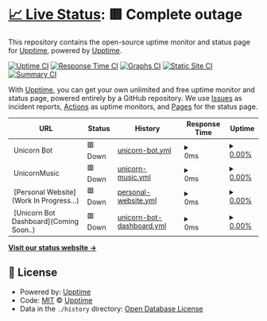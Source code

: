 # [📈 Live Status](https://UnicornUptime): <!--live status--> **🟥 Complete outage**

This repository contains the open-source uptime monitor and status page for [Upptime](https://upptime.js.org), powered by [Upptime](https://github.com/upptime/upptime).

[![Uptime CI](https://github.com/VisheshPS/UnicornUptime/workflows/Uptime%20CI/badge.svg)](https://github.com/VisheshPS/UnicornUptime/actions?query=workflow%3A%22Uptime+CI%22)
[![Response Time CI](https://github.com/VisheshPS/UnicornUptime/workflows/Response%20Time%20CI/badge.svg)](https://github.com/VisheshPS/UnicornUptime/actions?query=workflow%3A%22Response+Time+CI%22)
[![Graphs CI](https://github.com/VisheshPS/UnicornUptime/workflows/Graphs%20CI/badge.svg)](https://github.com/VisheshPS/UnicornUptime/actions?query=workflow%3A%22Graphs+CI%22)
[![Static Site CI](https://github.com/VisheshPS/UnicornUptime/workflows/Static%20Site%20CI/badge.svg)](https://github.com/VisheshPS/UnicornUptime/actions?query=workflow%3A%22Static+Site+CI%22)
[![Summary CI](https://github.com/VisheshPS/UnicornUptime/workflows/Summary%20CI/badge.svg)](https://github.com/VisheshPS/UnicornUptime/actions?query=workflow%3A%22Summary+CI%22)

With [Upptime](https://upptime.js.org), you can get your own unlimited and free uptime monitor and status page, powered entirely by a GitHub repository. We use [Issues](https://github.com/upptime/upptime/issues) as incident reports, [Actions](https://github.com/VisheshPS/UnicornUptime/actions) as uptime monitors, and [Pages](https://UnicornUptime) for the status page.

<!--start: status pages-->
<!-- This summary is generated by Upptime (https://github.com/upptime/upptime) -->
<!-- Do not edit this manually, your changes will be overwritten -->
<!-- prettier-ignore -->
| URL | Status | History | Response Time | Uptime |
| --- | ------ | ------- | ------------- | ------ |
| <img alt="" src="https://favicons.githubusercontent.com/null" height="13"> Unicorn Bot | 🟥 Down | [unicorn-bot.yml](https://github.com/VisheshPS/UnicornUptime/commits/HEAD/history/unicorn-bot.yml) | <details><summary><img alt="Response time graph" src="./graphs/unicorn-bot/response-time-week.png" height="20"> 0ms</summary><br><a href="https://VisheshPS.github.io/UnicornUptime/history/unicorn-bot"><img alt="Response time 161" src="https://img.shields.io/endpoint?url=https%3A%2F%2Fraw.githubusercontent.com%2FVisheshPS%2FUnicornUptime%2FHEAD%2Fapi%2Funicorn-bot%2Fresponse-time.json"></a><br><a href="https://VisheshPS.github.io/UnicornUptime/history/unicorn-bot"><img alt="24-hour response time 0" src="https://img.shields.io/endpoint?url=https%3A%2F%2Fraw.githubusercontent.com%2FVisheshPS%2FUnicornUptime%2FHEAD%2Fapi%2Funicorn-bot%2Fresponse-time-day.json"></a><br><a href="https://VisheshPS.github.io/UnicornUptime/history/unicorn-bot"><img alt="7-day response time 0" src="https://img.shields.io/endpoint?url=https%3A%2F%2Fraw.githubusercontent.com%2FVisheshPS%2FUnicornUptime%2FHEAD%2Fapi%2Funicorn-bot%2Fresponse-time-week.json"></a><br><a href="https://VisheshPS.github.io/UnicornUptime/history/unicorn-bot"><img alt="30-day response time 0" src="https://img.shields.io/endpoint?url=https%3A%2F%2Fraw.githubusercontent.com%2FVisheshPS%2FUnicornUptime%2FHEAD%2Fapi%2Funicorn-bot%2Fresponse-time-month.json"></a><br><a href="https://VisheshPS.github.io/UnicornUptime/history/unicorn-bot"><img alt="1-year response time 161" src="https://img.shields.io/endpoint?url=https%3A%2F%2Fraw.githubusercontent.com%2FVisheshPS%2FUnicornUptime%2FHEAD%2Fapi%2Funicorn-bot%2Fresponse-time-year.json"></a></details> | <details><summary><a href="https://VisheshPS.github.io/UnicornUptime/history/unicorn-bot">0.00%</a></summary><a href="https://VisheshPS.github.io/UnicornUptime/history/unicorn-bot"><img alt="All-time uptime 0.01%" src="https://img.shields.io/endpoint?url=https%3A%2F%2Fraw.githubusercontent.com%2FVisheshPS%2FUnicornUptime%2FHEAD%2Fapi%2Funicorn-bot%2Fuptime.json"></a><br><a href="https://VisheshPS.github.io/UnicornUptime/history/unicorn-bot"><img alt="24-hour uptime 0.00%" src="https://img.shields.io/endpoint?url=https%3A%2F%2Fraw.githubusercontent.com%2FVisheshPS%2FUnicornUptime%2FHEAD%2Fapi%2Funicorn-bot%2Fuptime-day.json"></a><br><a href="https://VisheshPS.github.io/UnicornUptime/history/unicorn-bot"><img alt="7-day uptime 0.00%" src="https://img.shields.io/endpoint?url=https%3A%2F%2Fraw.githubusercontent.com%2FVisheshPS%2FUnicornUptime%2FHEAD%2Fapi%2Funicorn-bot%2Fuptime-week.json"></a><br><a href="https://VisheshPS.github.io/UnicornUptime/history/unicorn-bot"><img alt="30-day uptime 7.96%" src="https://img.shields.io/endpoint?url=https%3A%2F%2Fraw.githubusercontent.com%2FVisheshPS%2FUnicornUptime%2FHEAD%2Fapi%2Funicorn-bot%2Fuptime-month.json"></a><br><a href="https://VisheshPS.github.io/UnicornUptime/history/unicorn-bot"><img alt="1-year uptime 0.01%" src="https://img.shields.io/endpoint?url=https%3A%2F%2Fraw.githubusercontent.com%2FVisheshPS%2FUnicornUptime%2FHEAD%2Fapi%2Funicorn-bot%2Fuptime-year.json"></a></details>
| <img alt="" src="https://favicons.githubusercontent.com/null" height="13"> UnicornMusic | 🟥 Down | [unicorn-music.yml](https://github.com/VisheshPS/UnicornUptime/commits/HEAD/history/unicorn-music.yml) | <details><summary><img alt="Response time graph" src="./graphs/unicorn-music/response-time-week.png" height="20"> 0ms</summary><br><a href="https://VisheshPS.github.io/UnicornUptime/history/unicorn-music"><img alt="Response time 147" src="https://img.shields.io/endpoint?url=https%3A%2F%2Fraw.githubusercontent.com%2FVisheshPS%2FUnicornUptime%2FHEAD%2Fapi%2Funicorn-music%2Fresponse-time.json"></a><br><a href="https://VisheshPS.github.io/UnicornUptime/history/unicorn-music"><img alt="24-hour response time 0" src="https://img.shields.io/endpoint?url=https%3A%2F%2Fraw.githubusercontent.com%2FVisheshPS%2FUnicornUptime%2FHEAD%2Fapi%2Funicorn-music%2Fresponse-time-day.json"></a><br><a href="https://VisheshPS.github.io/UnicornUptime/history/unicorn-music"><img alt="7-day response time 0" src="https://img.shields.io/endpoint?url=https%3A%2F%2Fraw.githubusercontent.com%2FVisheshPS%2FUnicornUptime%2FHEAD%2Fapi%2Funicorn-music%2Fresponse-time-week.json"></a><br><a href="https://VisheshPS.github.io/UnicornUptime/history/unicorn-music"><img alt="30-day response time 0" src="https://img.shields.io/endpoint?url=https%3A%2F%2Fraw.githubusercontent.com%2FVisheshPS%2FUnicornUptime%2FHEAD%2Fapi%2Funicorn-music%2Fresponse-time-month.json"></a><br><a href="https://VisheshPS.github.io/UnicornUptime/history/unicorn-music"><img alt="1-year response time 147" src="https://img.shields.io/endpoint?url=https%3A%2F%2Fraw.githubusercontent.com%2FVisheshPS%2FUnicornUptime%2FHEAD%2Fapi%2Funicorn-music%2Fresponse-time-year.json"></a></details> | <details><summary><a href="https://VisheshPS.github.io/UnicornUptime/history/unicorn-music">0.00%</a></summary><a href="https://VisheshPS.github.io/UnicornUptime/history/unicorn-music"><img alt="All-time uptime 0.01%" src="https://img.shields.io/endpoint?url=https%3A%2F%2Fraw.githubusercontent.com%2FVisheshPS%2FUnicornUptime%2FHEAD%2Fapi%2Funicorn-music%2Fuptime.json"></a><br><a href="https://VisheshPS.github.io/UnicornUptime/history/unicorn-music"><img alt="24-hour uptime 0.00%" src="https://img.shields.io/endpoint?url=https%3A%2F%2Fraw.githubusercontent.com%2FVisheshPS%2FUnicornUptime%2FHEAD%2Fapi%2Funicorn-music%2Fuptime-day.json"></a><br><a href="https://VisheshPS.github.io/UnicornUptime/history/unicorn-music"><img alt="7-day uptime 0.00%" src="https://img.shields.io/endpoint?url=https%3A%2F%2Fraw.githubusercontent.com%2FVisheshPS%2FUnicornUptime%2FHEAD%2Fapi%2Funicorn-music%2Fuptime-week.json"></a><br><a href="https://VisheshPS.github.io/UnicornUptime/history/unicorn-music"><img alt="30-day uptime 7.96%" src="https://img.shields.io/endpoint?url=https%3A%2F%2Fraw.githubusercontent.com%2FVisheshPS%2FUnicornUptime%2FHEAD%2Fapi%2Funicorn-music%2Fuptime-month.json"></a><br><a href="https://VisheshPS.github.io/UnicornUptime/history/unicorn-music"><img alt="1-year uptime 0.01%" src="https://img.shields.io/endpoint?url=https%3A%2F%2Fraw.githubusercontent.com%2FVisheshPS%2FUnicornUptime%2FHEAD%2Fapi%2Funicorn-music%2Fuptime-year.json"></a></details>
| <img alt="" src="https://favicons.githubusercontent.com/null" height="13"> [Personal Website](Work In Progress...) | 🟥 Down | [personal-website.yml](https://github.com/VisheshPS/UnicornUptime/commits/HEAD/history/personal-website.yml) | <details><summary><img alt="Response time graph" src="./graphs/personal-website/response-time-week.png" height="20"> 0ms</summary><br><a href="https://VisheshPS.github.io/UnicornUptime/history/personal-website"><img alt="Response time 0" src="https://img.shields.io/endpoint?url=https%3A%2F%2Fraw.githubusercontent.com%2FVisheshPS%2FUnicornUptime%2FHEAD%2Fapi%2Fpersonal-website%2Fresponse-time.json"></a><br><a href="https://VisheshPS.github.io/UnicornUptime/history/personal-website"><img alt="24-hour response time 0" src="https://img.shields.io/endpoint?url=https%3A%2F%2Fraw.githubusercontent.com%2FVisheshPS%2FUnicornUptime%2FHEAD%2Fapi%2Fpersonal-website%2Fresponse-time-day.json"></a><br><a href="https://VisheshPS.github.io/UnicornUptime/history/personal-website"><img alt="7-day response time 0" src="https://img.shields.io/endpoint?url=https%3A%2F%2Fraw.githubusercontent.com%2FVisheshPS%2FUnicornUptime%2FHEAD%2Fapi%2Fpersonal-website%2Fresponse-time-week.json"></a><br><a href="https://VisheshPS.github.io/UnicornUptime/history/personal-website"><img alt="30-day response time 0" src="https://img.shields.io/endpoint?url=https%3A%2F%2Fraw.githubusercontent.com%2FVisheshPS%2FUnicornUptime%2FHEAD%2Fapi%2Fpersonal-website%2Fresponse-time-month.json"></a><br><a href="https://VisheshPS.github.io/UnicornUptime/history/personal-website"><img alt="1-year response time 0" src="https://img.shields.io/endpoint?url=https%3A%2F%2Fraw.githubusercontent.com%2FVisheshPS%2FUnicornUptime%2FHEAD%2Fapi%2Fpersonal-website%2Fresponse-time-year.json"></a></details> | <details><summary><a href="https://VisheshPS.github.io/UnicornUptime/history/personal-website">0.00%</a></summary><a href="https://VisheshPS.github.io/UnicornUptime/history/personal-website"><img alt="All-time uptime 0.00%" src="https://img.shields.io/endpoint?url=https%3A%2F%2Fraw.githubusercontent.com%2FVisheshPS%2FUnicornUptime%2FHEAD%2Fapi%2Fpersonal-website%2Fuptime.json"></a><br><a href="https://VisheshPS.github.io/UnicornUptime/history/personal-website"><img alt="24-hour uptime 0.00%" src="https://img.shields.io/endpoint?url=https%3A%2F%2Fraw.githubusercontent.com%2FVisheshPS%2FUnicornUptime%2FHEAD%2Fapi%2Fpersonal-website%2Fuptime-day.json"></a><br><a href="https://VisheshPS.github.io/UnicornUptime/history/personal-website"><img alt="7-day uptime 0.00%" src="https://img.shields.io/endpoint?url=https%3A%2F%2Fraw.githubusercontent.com%2FVisheshPS%2FUnicornUptime%2FHEAD%2Fapi%2Fpersonal-website%2Fuptime-week.json"></a><br><a href="https://VisheshPS.github.io/UnicornUptime/history/personal-website"><img alt="30-day uptime 7.96%" src="https://img.shields.io/endpoint?url=https%3A%2F%2Fraw.githubusercontent.com%2FVisheshPS%2FUnicornUptime%2FHEAD%2Fapi%2Fpersonal-website%2Fuptime-month.json"></a><br><a href="https://VisheshPS.github.io/UnicornUptime/history/personal-website"><img alt="1-year uptime 0.00%" src="https://img.shields.io/endpoint?url=https%3A%2F%2Fraw.githubusercontent.com%2FVisheshPS%2FUnicornUptime%2FHEAD%2Fapi%2Fpersonal-website%2Fuptime-year.json"></a></details>
| <img alt="" src="https://favicons.githubusercontent.com/null" height="13"> [Unicorn Bot Dashboard](Coming Soon..) | 🟥 Down | [unicorn-bot-dashboard.yml](https://github.com/VisheshPS/UnicornUptime/commits/HEAD/history/unicorn-bot-dashboard.yml) | <details><summary><img alt="Response time graph" src="./graphs/unicorn-bot-dashboard/response-time-week.png" height="20"> 0ms</summary><br><a href="https://VisheshPS.github.io/UnicornUptime/history/unicorn-bot-dashboard"><img alt="Response time 0" src="https://img.shields.io/endpoint?url=https%3A%2F%2Fraw.githubusercontent.com%2FVisheshPS%2FUnicornUptime%2FHEAD%2Fapi%2Funicorn-bot-dashboard%2Fresponse-time.json"></a><br><a href="https://VisheshPS.github.io/UnicornUptime/history/unicorn-bot-dashboard"><img alt="24-hour response time 0" src="https://img.shields.io/endpoint?url=https%3A%2F%2Fraw.githubusercontent.com%2FVisheshPS%2FUnicornUptime%2FHEAD%2Fapi%2Funicorn-bot-dashboard%2Fresponse-time-day.json"></a><br><a href="https://VisheshPS.github.io/UnicornUptime/history/unicorn-bot-dashboard"><img alt="7-day response time 0" src="https://img.shields.io/endpoint?url=https%3A%2F%2Fraw.githubusercontent.com%2FVisheshPS%2FUnicornUptime%2FHEAD%2Fapi%2Funicorn-bot-dashboard%2Fresponse-time-week.json"></a><br><a href="https://VisheshPS.github.io/UnicornUptime/history/unicorn-bot-dashboard"><img alt="30-day response time 0" src="https://img.shields.io/endpoint?url=https%3A%2F%2Fraw.githubusercontent.com%2FVisheshPS%2FUnicornUptime%2FHEAD%2Fapi%2Funicorn-bot-dashboard%2Fresponse-time-month.json"></a><br><a href="https://VisheshPS.github.io/UnicornUptime/history/unicorn-bot-dashboard"><img alt="1-year response time 0" src="https://img.shields.io/endpoint?url=https%3A%2F%2Fraw.githubusercontent.com%2FVisheshPS%2FUnicornUptime%2FHEAD%2Fapi%2Funicorn-bot-dashboard%2Fresponse-time-year.json"></a></details> | <details><summary><a href="https://VisheshPS.github.io/UnicornUptime/history/unicorn-bot-dashboard">0.00%</a></summary><a href="https://VisheshPS.github.io/UnicornUptime/history/unicorn-bot-dashboard"><img alt="All-time uptime 0.00%" src="https://img.shields.io/endpoint?url=https%3A%2F%2Fraw.githubusercontent.com%2FVisheshPS%2FUnicornUptime%2FHEAD%2Fapi%2Funicorn-bot-dashboard%2Fuptime.json"></a><br><a href="https://VisheshPS.github.io/UnicornUptime/history/unicorn-bot-dashboard"><img alt="24-hour uptime 0.00%" src="https://img.shields.io/endpoint?url=https%3A%2F%2Fraw.githubusercontent.com%2FVisheshPS%2FUnicornUptime%2FHEAD%2Fapi%2Funicorn-bot-dashboard%2Fuptime-day.json"></a><br><a href="https://VisheshPS.github.io/UnicornUptime/history/unicorn-bot-dashboard"><img alt="7-day uptime 0.00%" src="https://img.shields.io/endpoint?url=https%3A%2F%2Fraw.githubusercontent.com%2FVisheshPS%2FUnicornUptime%2FHEAD%2Fapi%2Funicorn-bot-dashboard%2Fuptime-week.json"></a><br><a href="https://VisheshPS.github.io/UnicornUptime/history/unicorn-bot-dashboard"><img alt="30-day uptime 7.96%" src="https://img.shields.io/endpoint?url=https%3A%2F%2Fraw.githubusercontent.com%2FVisheshPS%2FUnicornUptime%2FHEAD%2Fapi%2Funicorn-bot-dashboard%2Fuptime-month.json"></a><br><a href="https://VisheshPS.github.io/UnicornUptime/history/unicorn-bot-dashboard"><img alt="1-year uptime 0.00%" src="https://img.shields.io/endpoint?url=https%3A%2F%2Fraw.githubusercontent.com%2FVisheshPS%2FUnicornUptime%2FHEAD%2Fapi%2Funicorn-bot-dashboard%2Fuptime-year.json"></a></details>

<!--end: status pages-->

[**Visit our status website →**](https://UnicornUptime)

## 📄 License

- Powered by: [Upptime](https://github.com/upptime/upptime)
- Code: [MIT](./LICENSE) © [Upptime](https://upptime.js.org)
- Data in the `./history` directory: [Open Database License](https://opendatacommons.org/licenses/odbl/1-0/)
